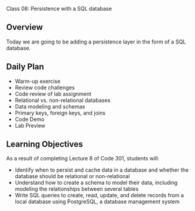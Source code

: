 Class 08: Persistence with a SQL database

## Overview

Today we are going to be adding a persistence layer in the form of a SQL database. 

## Daily Plan

- Warm-up exercise
- Review code challenges
- Code review of lab assignment
- Relational vs. non-relational databases
- Data modeling and schemas
- Primary keys, foreign keys, and joins
- Code Demo
- Lab Preview

## Learning Objectives

As a result of completing Lecture 8 of Code 301, students will:
- Identify when to persist and cache data in a database and whether the database should be relational or non-relational
- Understand how to create a schema to model their data, including modeling the relationships between several tables
- Write SQL queries to create, read, update, and delete records from a local database using PostgreSQL, a database management system
